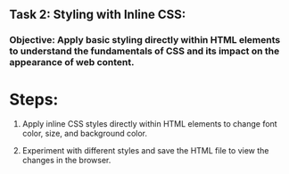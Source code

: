 ## Task 2: Styling with Inline CSS:

### Objective: Apply basic styling directly within HTML elements to understand the fundamentals of CSS and its impact on the appearance of web content.

# Steps:

1. Apply inline CSS styles directly within HTML elements to change font color, size, and background color.

2. Experiment with different styles and save the HTML file to view the changes in the browser.
